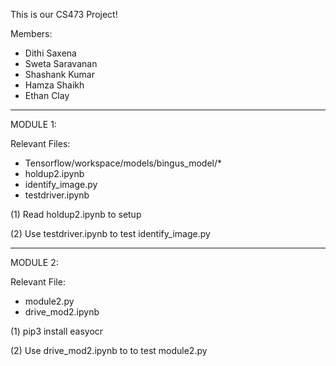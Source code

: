This is our CS473 Project!

Members: 
- Dithi Saxena
- Sweta Saravanan
- Shashank Kumar
- Hamza Shaikh
- Ethan Clay

-----------------------------------------------------

MODULE 1:

Relevant Files: 
- Tensorflow/workspace/models/bingus_model/*
- holdup2.ipynb
- identify_image.py
- testdriver.ipynb

(1) Read holdup2.ipynb to setup 

(2) Use testdriver.ipynb to test identify_image.py

-----------------------------------------------------

MODULE 2:

Relevant File:
- module2.py
- drive_mod2.ipynb

(1) pip3 install easyocr

(2) Use drive_mod2.ipynb to to test module2.py

